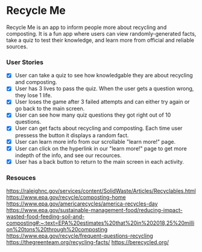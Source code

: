 # Recycle Me

Recycle Me is an app to inform people more about recycling and composting. It is a fun app where users can view randomly-generated facts, take a quiz to test their knowledge, and learn more from official and reliable sources. 

### User Stories
- [x]  User can take a quiz to see how knowledgable they are about recycling and composting. 
- [x]  User has 3 lives to pass the quiz. When the user gets a question wrong, they lose 1 life.
- [x]  User loses the game after 3 failed attempts and can either try again or go back to the main screen.
- [x]  User can see how many quiz questions they got right out of 10 questions. 
- [x]  User can get facts about recycling and composting. Each time user pressess the button it displays a random fact. 
- [x]  User can learn more info from our scrollable "learn more!" page. 
- [x]  User can click on the hyperlink in our "learn more!" page to get more indepth of the info, and see our recources. 
- [x]  User has a back button to return to the main screen in each activity.

### Resouces
https://raleighnc.gov/services/content/SolidWaste/Articles/Recyclables.html
https://www.epa.gov/recycle/composting-home
https://www.epa.gov/americarecycles/america-recycles-day
https://www.epa.gov/sustainable-management-food/reducing-impact-wasted-food-feeding-soil-and-composting#:~:text=EPA%20estimates%20that%20in%202018,25%20million%20tons%20through%20composting
https://www.epa.gov/recycle/frequent-questions-recycling
https://thegreenteam.org/recycling-facts/
https://berecycled.org/
